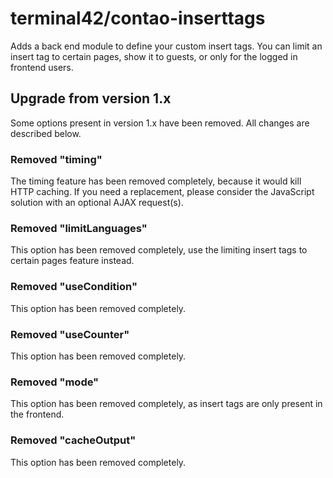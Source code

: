 # terminal42/contao-inserttags

Adds a back end module to define your custom insert tags. You can limit an insert tag to certain pages,
show it to guests, or only for the logged in frontend users.

## Upgrade from version 1.x

Some options present in version 1.x have been removed. All changes are described below.  

### Removed "timing"

The timing feature has been removed completely, because it would kill HTTP caching. If you need a replacement,
please consider the JavaScript solution with an optional AJAX request(s).

### Removed "limitLanguages"

This option has been removed completely, use the limiting insert tags to certain pages feature instead.

### Removed "useCondition"

This option has been removed completely.

### Removed "useCounter"

This option has been removed completely.

### Removed "mode"

This option has been removed completely, as insert tags are only present in the frontend.

### Removed "cacheOutput"

This option has been removed completely.
